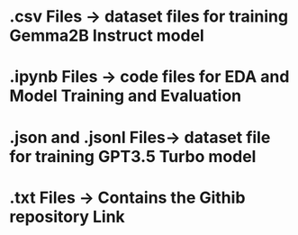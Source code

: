 # .csv Files -> dataset files for training Gemma2B Instruct model
# .ipynb Files -> code files for EDA and Model Training and Evaluation
# .json and .jsonl Files-> dataset file for training GPT3.5 Turbo model
# .txt Files -> Contains the Githib repository Link
